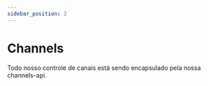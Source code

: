 ```yaml
---
sidebar_position: 2
---
```


# Channels

Todo nosso controle de canais está sendo encapsulado pela nossa channels-api.
